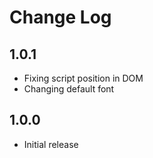 # Change Log

## 1.0.1
- Fixing script position in DOM
- Changing default font

## 1.0.0
- Initial release
